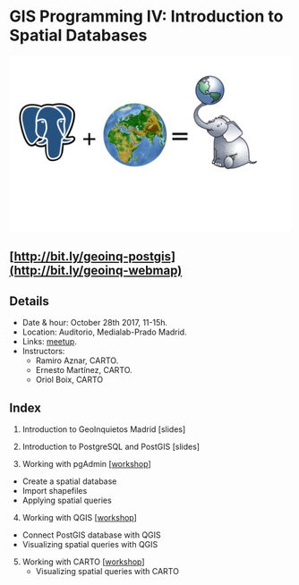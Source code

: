 # GIS Programming IV: Introduction to Spatial Databases

![img](img/postgis.png)

## [http://bit.ly/geoinq-postgis](http://bit.ly/geoinq-webmap)

## Details


* Date & hour: October 28th 2017, 11-15h.
* Location: Auditorio, Medialab-Prado Madrid.
* Links: [meetup](https://www.meetup.com/es-ES/preview/Geoinquietos-MAD/events/243363198).
* Instructors:
  * Ramiro Aznar, CARTO.
  * Ernesto Martínez, CARTO.
  * Oriol Boix, CARTO


## Index

1. Introduction to GeoInquietos Madrid [slides]

2. Introduction to PostgreSQL and PostGIS [slides]

3. Working with pgAdmin [[workshop](exercises/pgAdmin.md)]

  * Create a spatial database
  * Import shapefiles
  * Applying spatial queries


4. Working with QGIS [[workshop](exercises/qgis.md)]

  * Connect PostGIS database with QGIS
  * Visualizing spatial queries with QGIS
5. Working with CARTO [[workshop](exercises/carto.md)]
   * Visualizing spatial queries with CARTO